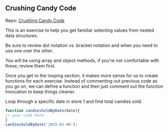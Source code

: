 ## Crushing Candy Code

Repo: [Crushing Candy Code](https://github.com/gSchool/ccf-data-structures)

This is an exercise to help you get familiar selecting values from nested data structures.

Be sure to review dot notation vs. bracket notation and when you need to use one over the other.

You will be using array and object methods, if you're not comfortable with these, review them first.


Once you get to the looping section, it makes more sense for us to create functions for each exercise. Instead of commenting out previous code as you go on, we can define a function and then just comment out the function invocation to keep things cleaner.

Loop through a specific date in store 1 and find total candies sold.
```js
function candiesSoldByDate(date){
// your code here
}
candiesSoldByDate('2015-01-06');
```
